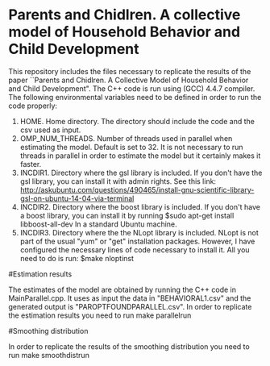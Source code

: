 # Parents and Chidlren. A collective model of Household Behavior and Child Development
This repository includes the files necessary to replicate the results of the paper ``Parents and Chidlren. A Collective Model of Household Behavior and Child Development". The C++ code is run using (GCC) 4.4.7 compiler. The following environmental variables need to be defined in order to run the code properly:

1. HOME. Home directory.  The directory should include the code and the csv used as input. 
2. OMP_NUM_THREADS. Number of threads used in parallel when estimating the model. Default is set to 32. It is not necessary to run threads in parallel in order to estimate the model but it certainly makes it faster. 
3. INCDIR1. Directory where the gsl library is included. If you don't have the gsl library, you can install it with admin rights. See this link: http://askubuntu.com/questions/490465/install-gnu-scientific-library-gsl-on-ubuntu-14-04-via-terminal
4. INCDIR2. Directory where the boost library is included. If you don't have a boost library, you can install it by running 
$sudo apt-get install libboost-all-dev
In a standard Ubuntu machine. 
5. INCDIR3. Directory where the the NLopt library is included. NLopt is not part of the usual "yum" or "get" installation packages. However, I have configured the necessary lines of code necessary to install it. All you need to do is run:
$make nloptinst

#Estimation results

The estimates of the model are obtained by running the C++ code in MainParallel.cpp. It uses as input the data in "BEHAVIORAL1.csv" and the generated output is "PAROPTFOUNDPARALLEL.csv". In order to replicate the estimation results you need to run
make parallelrun

#Smoothing distribution

In order to replicate the results of the smoothing distribution you need to run
make smoothdistrun




